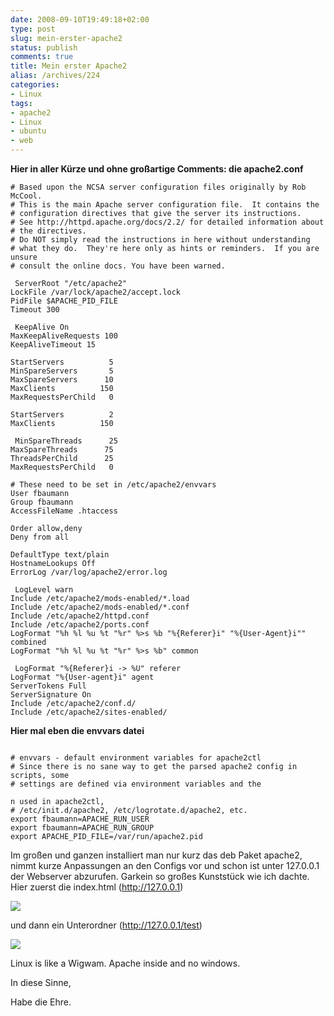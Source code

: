 ```yaml
---
date: 2008-09-10T19:49:18+02:00
type: post
slug: mein-erster-apache2
status: publish
comments: true
title: Mein erster Apache2
alias: /archives/224
categories:
- Linux
tags:
- apache2
- Linux
- ubuntu
- web
---
```


**Hier in aller Kürze und ohne großartige Comments: die apache2.conf**

```
# Based upon the NCSA server configuration files originally by Rob McCool.
# This is the main Apache server configuration file.  It contains the
# configuration directives that give the server its instructions.
# See http://httpd.apache.org/docs/2.2/ for detailed information about
# the directives.
# Do NOT simply read the instructions in here without understanding
# what they do.  They're here only as hints or reminders.  If you are unsure
# consult the online docs. You have been warned.
```


```
 ServerRoot "/etc/apache2"
LockFile /var/lock/apache2/accept.lock
PidFile $APACHE_PID_FILE
Timeout 300
```


```
 KeepAlive On
MaxKeepAliveRequests 100
KeepAliveTimeout 15

StartServers          5
MinSpareServers       5
MaxSpareServers      10
MaxClients          150
MaxRequestsPerChild   0

StartServers          2
MaxClients          150
```


```
 MinSpareThreads      25
MaxSpareThreads      75
ThreadsPerChild      25
MaxRequestsPerChild   0

# These need to be set in /etc/apache2/envvars
User fbaumann
Group fbaumann
AccessFileName .htaccess

Order allow,deny
Deny from all

DefaultType text/plain
HostnameLookups Off
ErrorLog /var/log/apache2/error.log
```


```
 LogLevel warn
Include /etc/apache2/mods-enabled/*.load
Include /etc/apache2/mods-enabled/*.conf
Include /etc/apache2/httpd.conf
Include /etc/apache2/ports.conf
LogFormat "%h %l %u %t "%r" %>s %b "%{Referer}i" "%{User-Agent}i"" combined
LogFormat "%h %l %u %t "%r" %>s %b" common
```


```
 LogFormat "%{Referer}i -> %U" referer
LogFormat "%{User-agent}i" agent
ServerTokens Full
ServerSignature On
Include /etc/apache2/conf.d/
Include /etc/apache2/sites-enabled/

```

**Hier mal eben die envvars datei**
```

# envvars - default environment variables for apache2ctl
# Since there is no sane way to get the parsed apache2 config in scripts, some
# settings are defined via environment variables and the
```


```
n used in apache2ctl,
# /etc/init.d/apache2, /etc/logrotate.d/apache2, etc.
export fbaumann=APACHE_RUN_USER
export fbaumann=APACHE_RUN_GROUP
export APACHE_PID_FILE=/var/run/apache2.pid
```


Im großen und ganzen installiert man nur kurz das deb Paket apache2, nimmt kurze Anpassungen an den Configs vor und schon ist unter 127.0.0.1 der Webserver abzurufen. Garkein so großes Kunststück wie ich dachte. Hier zuerst die index.html (http://127.0.0.1)

![](http://farm4.static.flickr.com/3043/2844596855_ec40db47d7.jpg?v=0)

und dann ein Unterordner (http://127.0.0.1/test)

![](http://farm4.static.flickr.com/3022/2844596767_440587c2a3.jpg?v=0)

Linux is like a Wigwam. Apache inside and no windows.

In diese Sinne,

Habe die Ehre.
